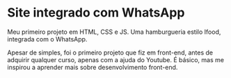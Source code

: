 # Site integrado com WhatsApp
Meu primeiro projeto em HTML, CSS e JS. Uma hamburgueria estilo Ifood, integrada com o WhatsApp.

Apesar de simples, foi o primeiro projeto que fiz em front-end, antes de adquirir qualquer curso, apenas com a ajuda do Youtube. 
É básico, mas me inspirou a aprender mais sobre desenvolvimento front-end.

